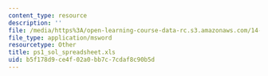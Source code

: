 ```yaml
---
content_type: resource
description: ''
file: /media/https%3A/open-learning-course-data-rc.s3.amazonaws.com/14-20-industrial-organization-and-public-policy-spring-2003/b5f178d9ce4f02a0bb7c7cdaf8c90b5d_ps1_sol_spreadsheet.xls
file_type: application/msword
resourcetype: Other
title: ps1_sol_spreadsheet.xls
uid: b5f178d9-ce4f-02a0-bb7c-7cdaf8c90b5d
---
```

